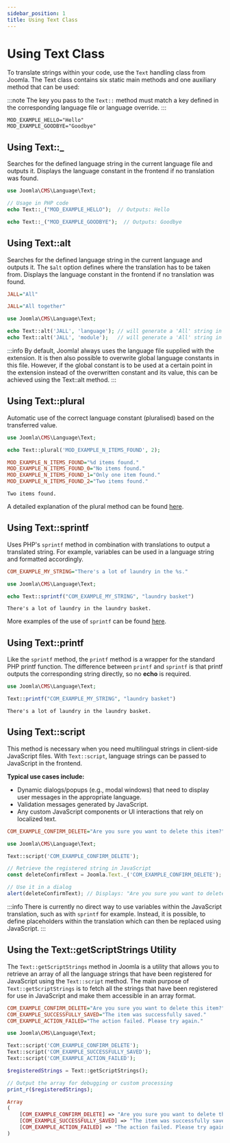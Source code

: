 ```yaml
---
sidebar_position: 1
title: Using Text Class
---
```


Using Text Class
================

To translate strings within your code, use the `Text` handling class from Joomla.
The Text class contains six static main methods and one auxiliary method that can be used:

:::note
The key you pass to the ``Text::`` method must match a key defined in the corresponding language file or language
override.
:::

```ìni
MOD_EXAMPLE_HELLO="Hello"
MOD_EXAMPLE_GOODBYE="Goodbye"
```

## Using Text::_

Searches for the defined language string in the current language file and outputs it. Displays the language constant 
in the frontend if no translation was found.

```php
use Joomla\CMS\Language\Text;

// Usage in PHP code
echo Text::_("MOD_EXAMPLE_HELLO");  // Outputs: Hello

echo Text::_("MOD_EXAMPLE_GOODBYE");  // Outputs: Goodbye
```

## Using Text::alt

Searches for the defined language string in the current language and outputs it. The `$alt` option defines where
the translation has to be taken from. Displays the language constant in the frontend if no translation was found.

```ini title="Global"
JALL="All"
```

```ini title="Module Language File"
JALL="All together"
```

```php
use Joomla\CMS\Language\Text;

echo Text::alt('JALL', 'language'); // will generate a 'All' string in English but a "Toutes" string in French
echo Text::alt('JALL', 'module');   // will generate a 'All' string in English but a "Tous" string in French
```

:::info
By default, Joomla! always uses the language file supplied with the extension. It is then also possible to overwrite
global language constants in this file. However, if the global constant is to be used at a certain point in the
extension instead of the overwritten constant and its value, this can be achieved using the Text::alt method.
:::

## Using Text::plural

Automatic use of the correct language constant (pluralised) based on the transferred value.

```php title="mod_example Template File Plural example"
use Joomla\CMS\Language\Text;

echo Text::plural('MOD_EXAMPLE_N_ITEMS_FOUND', 2);
```

```ini title="MOD_EXAMPLE Language File"
MOD_EXAMPLE_N_ITEMS_FOUND="%d items found."
MOD_EXAMPLE_N_ITEMS_FOUND_0="No items found."
MOD_EXAMPLE_N_ITEMS_FOUND_1="Only one item found."
MOD_EXAMPLE_N_ITEMS_FOUND_2="Two items found."
```

```plaintext title="Result"
Two items found.
```

A detailed explanation of the plural method can be found [here](./plural.md).

## Using Text::sprintf

Uses PHP's `sprintf` method in combination with translations to output a translated string. For example, variables can 
be used in a language string and formatted accordingly.

```ini title="Language Strings containing Placeholder for variable"
COM_EXAMPLE_MY_STRING="There's a lot of laundry in the %s."
```

```php title="Calling the translation and transferring a variable"
use Joomla\CMS\Language\Text;

echo Text::sprintf("COM_EXAMPLE_MY_STRING", "laundry basket")
```

```plaintext title="Result"
There's a lot of laundry in the laundry basket.
```

More examples of the use of `sprintf` can be found [here](./using-variables.md).

## Using Text::printf

Like the `sprintf` method, the `printf` method is a wrapper for the standard PHP printf function.
The difference between `printf` and `sprintf` is that printf outputs the corresponding string directly, so no 
**echo** is required.

```php title="Register the language string for JavaScript"
use Joomla\CMS\Language\Text;

Text::printf("COM_EXAMPLE_MY_STRING", "laundry basket")
```

```plaintext title="Result"
There's a lot of laundry in the laundry basket.
```

## Using Text::script

This method is necessary when you need multilingual strings in client-side JavaScript files. With `Text::script`, 
language strings can be passed to JavaScript in the frontend.

**Typical use cases include:**
- Dynamic dialogs/popups (e.g., modal windows) that need to display user messages in the appropriate language.
- Validation messages generated by JavaScript.
- Any custom JavaScript components or UI interactions that rely on localized text.

```ini title="Language File"
COM_EXAMPLE_CONFIRM_DELETE="Are you sure you want to delete this item?"
```

```php title="Register the language string for JavaScript"
use Joomla\CMS\Language\Text;

Text::script('COM_EXAMPLE_CONFIRM_DELETE');
```

```js title="Use the Language Constant in JavaScript"
// Retrieve the registered string in JavaScript
const deleteConfirmText = Joomla.Text._('COM_EXAMPLE_CONFIRM_DELETE');

// Use it in a dialog
alert(deleteConfirmText); // Displays: "Are you sure you want to delete this item?"
```

:::info
There is currently no direct way to use variables within the JavaScript translation, such as with `sprintf` for example. 
Instead, it is possible, to define placeholders within the translation which can then be replaced using JavaScript.
:::

## Using the Text::getScriptStrings Utility

The `Text::getScriptStrings` method in Joomla is a utility that allows you to retrieve an array of all the language 
strings that have been registered for JavaScript using the `Text::script` method. The main purpose of 
`Text::getScriptStrings` is to fetch all the strings that have been registered for use in JavaScript and make them 
accessible in an array format.

```ini title="Language File"
COM_EXAMPLE_CONFIRM_DELETE="Are you sure you want to delete this item?"
COM_EXAMPLE_SUCCESSFULLY_SAVED="The item was successfully saved."
COM_EXAMPLE_ACTION_FAILED="The action failed. Please try again."
```

```php title="Registering multiple strings"
use Joomla\CMS\Language\Text;

Text::script('COM_EXAMPLE_CONFIRM_DELETE');
Text::script('COM_EXAMPLE_SUCCESSFULLY_SAVED');
Text::script('COM_EXAMPLE_ACTION_FAILED');
```

```php title="Retrieve all the registered script strings"
$registeredStrings = Text::getScriptStrings();

// Output the array for debugging or custom processing
print_r($registeredStrings);
```

```php title="Result"
Array
(
    [COM_EXAMPLE_CONFIRM_DELETE] => "Are you sure you want to delete this item?"
    [COM_EXAMPLE_SUCCESSFULLY_SAVED] => "The item was successfully saved."
    [COM_EXAMPLE_ACTION_FAILED] => "The action failed. Please try again."
)
```






